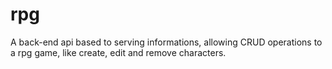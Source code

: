 # rpg
A back-end api based to serving informations, allowing CRUD operations to a rpg game, like create, edit and remove characters. 
